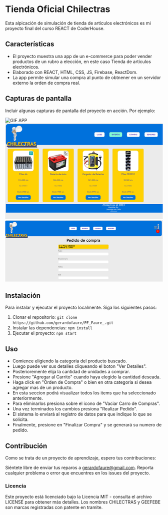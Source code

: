 # Tienda Oficial Chilectras

Esta alpicación de simulación de tienda de artículos electrónicos es mi proyecto final del curso REACT de CoderHouse.

## Características

- El proyecto muestra una app de un e-commerce para poder vender productos de un rubro a elección, en este caso Tienda de artículos electrónicos.
- Elaborado con REACT, HTML, CSS, JS, Firebase, ReactDom.
- La app permite simular una compra al punto de obtnener en un servidor externo la orden de compra real.

## Capturas de pantalla

Incluir algunas capturas de pantalla del proyecto en acción. Por ejemplo:

![GIF APP](/public/img/pfgif-faure.gif)
![Captura de pantalla 1](/public/img/pantalla001.png)
![Captura de pantalla 2](/public/img/pantalla002.png)

## Instalación

Para instalar y ejecutar el proyecto localmente. Siga los siguientes pasos:

1. Clonar el repositorio: `git clone https://github.com/gerardofaure/PF_Faure_.git`
2. Instalar las dependencias: `npm install`
3. Ejecutar el proyecto: `npm start`

## Uso

- Comience eligiendo la categoria del producto buscado.
- Luego puede ver sus detalles cliqueando el boton "Ver Detalles".
- Posterioremente elija la cantidad de unidades a comprar.
- Presione "Agregar al Carrito" cuando haya elegido la cantidad deseada.
- Haga click en "Orden de Compra" o bien en otra categoria si desea agregar mas de un producto.
- En esta seccion podrá visualizar todos los items que ha seleccionado anteriormente.
- Para eliminarlos presiona sobre el icono de "Vaciar Carro de Compras".
- Una vez terminados los cambios presiona "Realizar Pedido".
- El sistema lo enviará al registro de datos para que indique lo que se solicita.
- Finalmente, presione en "Finalizar Compra" y se generará su numero de pedido.


## Contribución
Como se trata de un proyecto de aprendizaje, espero tus contribuciones:

Siéntete libre de enviar tus reparos a gerardofaure@gmail.com.
Reporta cualquier problema o error que encuentres en los issues del proyecto.

### Licencia

Este proyecto está licenciado bajo la Licencia MIT - consulta el archivo LICENSE para obtener más detalles.
Los nombres CHILECTRAS y GEEFEBE son marcas registradas con patente en tramite.